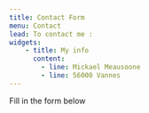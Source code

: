 ```yaml
---
title: Contact Form
menu: Contact
lead: To contact me :
widgets:
    - title: My info
      content:
        - line: Mickael Meausoone
        - line: 56000 Vannes
---
```


Fill in the form below

